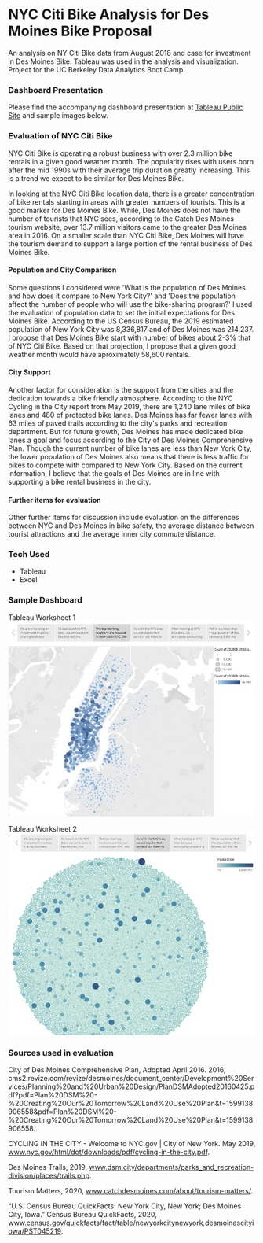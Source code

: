 # NYC Citi Bike Analysis for Des Moines Bike Proposal
An analysis on NY Citi Bike data from August 2018 and case for investment in Des Moines Bike. Tableau was used in the analysis and visualization. Project for the UC Berkeley Data Analytics Boot Camp.

### Dashboard Presentation
Please find the accompanying dashboard presentation at [Tableau Public Site](https://public.tableau.com/profile/catherine.aznoe#!/vizhome/Bikesharing_15996811561570/Bikesharing?publish=yes) and sample images below. 


### Evaluation of NYC Citi Bike
NYC Citi Bike is operating a robust business with over 2.3 million bike rentals in a given good weather month. The popularity rises with users born after the mid 1990s with their average trip duration greatly increasing. This is a trend we expect to be similar for Des Moines Bike. 

In looking at the NYC Citi Bike location data, there is a greater concentration of bike rentals starting in areas with greater numbers of tourists. This is a good marker for Des Moines Bike. While, Des Moines does not have the number of tourists that NYC sees, according to the Catch Des Moines tourism website, over 13.7 million visitors came to the greater Des Moines area in 2016. On a smaller scale than NYC Citi Bike, Des Moines will have the tourism demand to support a large portion of the rental business of Des Moines Bike.

#### Population and City Comparison
Some questions I considered were 'What is the population of Des Moines and how does it compare to New York City?' and 'Does the population affect the number of people who will use the bike-sharing program?' 
I used the evaluation of population data to set the initial expectations for Des Moines Bike. According to the US Census Bureau, the 2019 estimated population of New York City was 8,336,817 and of Des Moines was 214,237. I propose that Des Moines Bike start with number of bikes about 2-3% that of NYC Citi Bike. Based on that projection, I propose that a given good weather month would have aproximately 58,600 rentals.

#### City Support
Another factor for consideration is the support from the cities and the dedication towards a bike friendly atmosphere. According to the NYC Cycling in the City report from May 2019, there are 1,240 lane miles of bike lanes and 480 of protected bike lanes. Des Moines has far fewer lanes with 63 miles of paved trails according to the city's parks and recreation department. But for future growth, Des Moines has made dedicated bike lanes a goal and focus according to the City of Des Moines Comprehensive Plan. Though the current number of bike lanes are less than New York City, the lower population of Des Moines also means that there is less traffic for bikes to compete with compared to New York City. Based on the current information, I believe that the goals of Des Moines are in line with supporting a bike rental business in the city. 

#### Further items for evaluation
Other further items for discussion include evaluation on the differences between NYC and Des Moines in bike safety, the average distance between tourist attractions and the average inner city commute distance.

### Tech Used
- Tableau
- Excel

### Sample Dashboard
Tableau Worksheet 1
![Tableau1](/Images/tableau1.png)

Tableau Worksheet 2
![Tableau2](/Images/tableau2.png)

### Sources used in evaluation 
City of Des Moines Comprehensive Plan, Adopted April 2016. 2016, cms2.revize.com/revize/desmoines/document_center/Development%20Services/Planning%20and%20Urban%20Design/PlanDSMAdopted20160425.pdf?pdf=Plan%20DSM%20-%20Creating%20Our%20Tomorrow%20Land%20Use%20Plan&amp;t=1599138906558&amp;pdf=Plan%20DSM%20-%20Creating%20Our%20Tomorrow%20Land%20Use%20Plan&amp;t=1599138906558. 

CYCLING IN THE CITY - Welcome to NYC.gov | City of New York. May 2019, www.nyc.gov/html/dot/downloads/pdf/cycling-in-the-city.pdf. 

Des Moines Trails, 2019, www.dsm.city/departments/parks_and_recreation-division/places/trails.php. 

Tourism Matters, 2020, www.catchdesmoines.com/about/tourism-matters/. 

“U.S. Census Bureau QuickFacts: New York City, New York; Des Moines City, Iowa.” Census Bureau QuickFacts, 2020, www.census.gov/quickfacts/fact/table/newyorkcitynewyork,desmoinescityiowa/PST045219.
